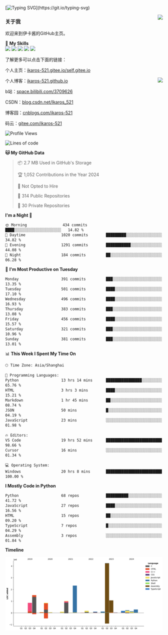 [![Typing SVG](https://readme-typing-svg.herokuapp.com?size=25&duration=3000&color=8C43EA&vCenter=true&width=200&height=40&lines=Hi+Welcome+%F0%9F%91%8B%F0%9F%8F%BB;I'm+Love丶伊卡洛斯~~)](https://git.io/typing-svg)

<a href="#">
  <img align="right" src="https://github-readme-stats.vercel.app/api?username=Ikaros-521&count_private=true&show_icons=true&bg_color=15,f2f7fd,E0EAFC" />
</a>

### 关于我

欢迎来到伊卡酱的GitHub主页。

🌟 **My Skills**  
![](https://img.shields.io/badge/-C-A8B9CC?style=flat-square&logo=C&logoColor=fff)
![](https://img.shields.io/badge/-Python-3776AB?style=flat-square&logo=Python&logoColor=fff)
![](https://img.shields.io/badge/-JavaScript-F7DF1E?style=flat-square&logo=JavaScript&logoColor=fff)
![](https://img.shields.io/badge/-C++-00599C?style=flat-square&logo=Cpp&logoColor=fff)
![](https://img.shields.io/badge/-Linux-000000?style=flat-square&logo=Linux&logoColor=fff)

了解更多可以点击下面的链接：  

个人主页：[ikaros-521.gitee.io/self.gitee.io](https://ikaros-521.gitee.io/self.gitee.io/)  

<img align='right' src="https://github.com/Ikaros-521/Ikaros-521/assets/40910637/3a5e50bc-91dc-4aa5-b7a0-8b27ad1c2b33" height="330">

个人博客：[ikaros-521.github.io](https://ikaros-521.github.io/)  

b站：[space.bilibili.com/3709626](https://space.bilibili.com/3709626)  

CSDN：[blog.csdn.net/Ikaros_521](https://blog.csdn.net/Ikaros_521)  

博客园：[cnblogs.com/ikaros-521](https://www.cnblogs.com/ikaros-521)  

码云：[gitee.com/ikaros-521](https://gitee.com/ikaros-521)  


<!--START_SECTION:waka-->
![Profile Views](http://img.shields.io/badge/Profile%20Views-14-blue)

![Lines of code](https://img.shields.io/badge/From%20Hello%20World%20I%27ve%20Written-13.2%20million%20lines%20of%20code-blue)

**🐱 My GitHub Data** 

> 📦 2.7 MB Used in GitHub's Storage 
 > 
> 🏆 1,052 Contributions in the Year 2024
 > 
> 🚫 Not Opted to Hire
 > 
> 📜 314 Public Repositories 
 > 
> 🔑 30 Private Repositories 
 > 
**I'm a Night 🦉** 

```text
🌞 Morning                434 commits         ████░░░░░░░░░░░░░░░░░░░░░   14.82 % 
🌆 Daytime                1020 commits        █████████░░░░░░░░░░░░░░░░   34.82 % 
🌃 Evening                1291 commits        ███████████░░░░░░░░░░░░░░   44.08 % 
🌙 Night                  184 commits         ██░░░░░░░░░░░░░░░░░░░░░░░   06.28 % 
```
📅 **I'm Most Productive on Tuesday** 

```text
Monday                   391 commits         ███░░░░░░░░░░░░░░░░░░░░░░   13.35 % 
Tuesday                  501 commits         ████░░░░░░░░░░░░░░░░░░░░░   17.10 % 
Wednesday                496 commits         ████░░░░░░░░░░░░░░░░░░░░░   16.93 % 
Thursday                 383 commits         ███░░░░░░░░░░░░░░░░░░░░░░   13.08 % 
Friday                   456 commits         ████░░░░░░░░░░░░░░░░░░░░░   15.57 % 
Saturday                 321 commits         ███░░░░░░░░░░░░░░░░░░░░░░   10.96 % 
Sunday                   381 commits         ███░░░░░░░░░░░░░░░░░░░░░░   13.01 % 
```


📊 **This Week I Spent My Time On** 

```text
🕑︎ Time Zone: Asia/Shanghai

💬 Programming Languages: 
Python                   13 hrs 14 mins      ████████████████░░░░░░░░░   65.76 % 
HTML                     3 hrs 3 mins        ████░░░░░░░░░░░░░░░░░░░░░   15.21 % 
Markdown                 1 hr 45 mins        ██░░░░░░░░░░░░░░░░░░░░░░░   08.74 % 
JSON                     50 mins             █░░░░░░░░░░░░░░░░░░░░░░░░   04.19 % 
JavaScript               23 mins             ░░░░░░░░░░░░░░░░░░░░░░░░░   01.98 % 

🔥 Editors: 
VS Code                  19 hrs 52 mins      █████████████████████████   98.66 % 
Cursor                   16 mins             ░░░░░░░░░░░░░░░░░░░░░░░░░   01.34 % 

💻 Operating System: 
Windows                  20 hrs 8 mins       █████████████████████████   100.00 % 
```

**I Mostly Code in Python** 

```text
Python                   68 repos            ██████████░░░░░░░░░░░░░░░   41.72 % 
JavaScript               27 repos            ████░░░░░░░░░░░░░░░░░░░░░   16.56 % 
HTML                     15 repos            ██░░░░░░░░░░░░░░░░░░░░░░░   09.20 % 
TypeScript               7 repos             █░░░░░░░░░░░░░░░░░░░░░░░░   04.29 % 
Assembly                 3 repos             ░░░░░░░░░░░░░░░░░░░░░░░░░   01.84 % 
```



**Timeline**

![Lines of Code chart](https://raw.githubusercontent.com/Ikaros-521/Ikaros-521/main/assets/bar_graph.png)


<!--END_SECTION:waka-->


<!--
**Ikaros-521/Ikaros-521** is a ✨ _special_ ✨ repository because its `README.md` (this file) appears on your GitHub profile.

Here are some ideas to get you started:

- 🔭 I’m currently working on ...
- 🌱 I’m currently learning ...
- 👯 I’m looking to collaborate on ...
- 🤔 I’m looking for help with ...
- 💬 Ask me about ...
- 📫 How to reach me: ...
- 😄 Pronouns: ...
- ⚡ Fun fact: ...
-->
